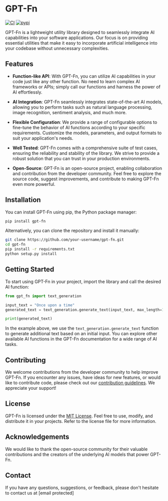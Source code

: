 # GPT-Fn

[![CI](https://github.com/livingbio/gpt-fn/workflows/python-unittest/badge.svg?branch=main)](https://github.com/livingbio/gpt-fn/actions?query=workflow%3Apython-unittest++branch%3Amain++)
[![pypi](https://img.shields.io/pypi/v/gpt-fn.svg)](https://pypi.python.org/pypi/gpt-fn)


GPT-Fn is a lightweight utility library designed to seamlessly integrate AI capabilities into your software applications. Our focus is on providing essential utilities that make it easy to incorporate artificial intelligence into your codebase without unnecessary complexities.

## Features

- **Function-like API**: With GPT-Fn, you can utilize AI capabilities in your code just like any other function. No need to learn complex AI frameworks or APIs; simply call our functions and harness the power of AI effortlessly.

- **AI Integration**: GPT-Fn seamlessly integrates state-of-the-art AI models, allowing you to perform tasks such as natural language processing, image recognition, sentiment analysis, and much more.

- **Flexible Configuration**: We provide a range of configurable options to fine-tune the behavior of AI functions according to your specific requirements. Customize the models, parameters, and output formats to suit your application's needs.

- **Well Tested**: GPT-Fn comes with a comprehensive suite of test cases, ensuring the reliability and stability of the library. We strive to provide a robust solution that you can trust in your production environments.

- **Open-Source**: GPT-Fn is an open-source project, enabling collaboration and contribution from the developer community. Feel free to explore the source code, suggest improvements, and contribute to making GPT-Fn even more powerful.

## Installation

You can install GPT-Fn using pip, the Python package manager:

```bash
pip install gpt-fn
```

Alternatively, you can clone the repository and install it manually:

```bash
git clone https://github.com/your-username/gpt-fn.git
cd gpt-fn
pip install -r requirements.txt
python setup.py install
```

## Getting Started

To start using GPT-Fn in your project, import the library and call the desired AI function:

```python
from gpt_fn import text_generation

input_text = "Once upon a time"
generated_text = text_generation.generate_text(input_text, max_length=100)

print(generated_text)
```

In the example above, we use the `text_generation.generate_text` function to generate additional text based on an initial input. You can explore other available AI functions in the GPT-Fn documentation for a wide range of AI tasks.

## Contributing

We welcome contributions from the developer community to help improve GPT-Fn. If you encounter any issues, have ideas for new features, or would like to contribute code, please check out our [contribution guidelines](CONTRIBUTING.md). We appreciate your support!

## License

GPT-Fn is licensed under the [MIT License](LICENSE). Feel free to use, modify, and distribute it in your projects. Refer to the license file for more information.

## Acknowledgements

We would like to thank the open-source community for their valuable contributions and the creators of the underlying AI models that power GPT-Fn.

## Contact

If you have any questions, suggestions, or feedback, please don't hesitate to contact us at [email protected]
